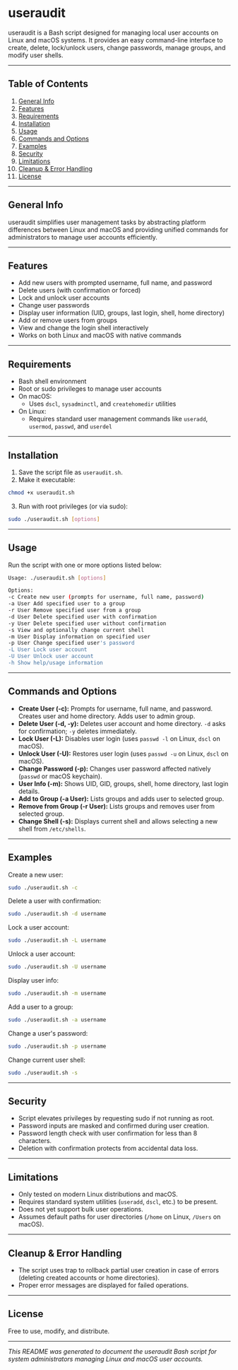 # useraudit

useraudit is a Bash script designed for managing local user accounts on Linux and macOS systems. It provides an easy command-line interface to create, delete, lock/unlock users, change passwords, manage groups, and modify user shells.

---

## Table of Contents

1. [General Info](#general-info)
2. [Features](#features)
3. [Requirements](#requirements)
4. [Installation](#installation)
5. [Usage](#usage)
6. [Commands and Options](#commands-and-options)
7. [Examples](#examples)
8. [Security](#security)
9. [Limitations](#limitations)
10. [Cleanup & Error Handling](#cleanup--error-handling)
11. [License](#license)

---

## General Info

useraudit simplifies user management tasks by abstracting platform differences between Linux and macOS and providing unified commands for administrators to manage user accounts efficiently.

---

## Features

- Add new users with prompted username, full name, and password
- Delete users (with confirmation or forced)
- Lock and unlock user accounts
- Change user passwords
- Display user information (UID, groups, last login, shell, home directory)
- Add or remove users from groups
- View and change the login shell interactively
- Works on both Linux and macOS with native commands

---

## Requirements

- Bash shell environment
- Root or sudo privileges to manage user accounts
- On macOS:
  - Uses `dscl`, `sysadminctl`, and `createhomedir` utilities
- On Linux:
  - Requires standard user management commands like `useradd`, `usermod`, `passwd`, and `userdel`

---

## Installation

1. Save the script file as `useraudit.sh`.
2. Make it executable:
```bash
chmod +x useraudit.sh
```
3. Run with root privileges (or via sudo):
```bash
sudo ./useraudit.sh [options]
```

---

## Usage

Run the script with one or more options listed below:

```bash
Usage: ./useraudit.sh [options]

Options:
-c Create new user (prompts for username, full name, password)
-a User Add specified user to a group
-r User Remove specified user from a group
-d User Delete specified user with confirmation
-y User Delete specified user without confirmation
-s View and optionally change current shell
-m User Display information on specified user
-p User Change specified user's password
-L User Lock user account
-U User Unlock user account
-h Show help/usage information
```


---

## Commands and Options

- **Create User (-c):** Prompts for username, full name, and password. Creates user and home directory. Adds user to admin group.
- **Delete User (-d, -y):** Deletes user account and home directory. `-d` asks for confirmation; `-y` deletes immediately.
- **Lock User (-L):** Disables user login (uses `passwd -l` on Linux, `dscl` on macOS).
- **Unlock User (-U):** Restores user login (uses `passwd -u` on Linux, `dscl` on macOS).
- **Change Password (-p):** Changes user password affected natively (`passwd` or macOS keychain).
- **User Info (-m):** Shows UID, GID, groups, shell, home directory, last login details.
- **Add to Group (-a User):** Lists groups and adds user to selected group.
- **Remove from Group (-r User):** Lists groups and removes user from selected group.
- **Change Shell (-s):** Displays current shell and allows selecting a new shell from `/etc/shells`.

---

## Examples

Create a new user:
```bash
sudo ./useraudit.sh -c
```

Delete a user with confirmation:
```bash
sudo ./useraudit.sh -d username
```

Lock a user account:
```bash
sudo ./useraudit.sh -L username
```

Unlock a user account:
```bash
sudo ./useraudit.sh -U username
```

Display user info:
```bash
sudo ./useraudit.sh -m username
```

Add a user to a group:
```bash
sudo ./useraudit.sh -a username
```

Change a user's password:
```bash
sudo ./useraudit.sh -p username
```

Change current user shell:
```bash
sudo ./useraudit.sh -s
```

---

## Security

- Script elevates privileges by requesting sudo if not running as root.
- Password inputs are masked and confirmed during user creation.
- Password length check with user confirmation for less than 8 characters.
- Deletion with confirmation protects from accidental data loss.

---

## Limitations

- Only tested on modern Linux distributions and macOS.
- Requires standard system utilities (`useradd`, `dscl`, etc.) to be present.
- Does not yet support bulk user operations.
- Assumes default paths for user directories (`/home` on Linux, `/Users` on macOS).

---

## Cleanup & Error Handling

- The script uses trap to rollback partial user creation in case of errors (deleting created accounts or home directories).
- Proper error messages are displayed for failed operations.

---

## License

Free to use, modify, and distribute.

---

*This README was generated to document the useraudit Bash script for system administrators managing Linux and macOS user accounts.*
